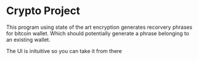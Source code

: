 # Crypto Project

This program using state of the art encryption generates recorvery phrases for bitcoin wallet. Which should potentially generate a phrase 
belonging to an existing wallet.

The UI is inituitive so you can take it from there
